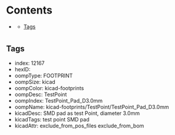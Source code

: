 



Contents
========

* [](#)
	* [Tags](#tags)

# 

## Tags

- index: 12167
- hexID: 
- oompType: FOOTPRINT
- oompSize: kicad
- oompColor: kicad-footprints
- oompDesc: TestPoint
- oompIndex: TestPoint_Pad_D3.0mm
- oompName: kicad-footprints/TestPoint/TestPoint_Pad_D3.0mm
- kicadDesc: SMD pad as test Point, diameter 3.0mm
- kicadTags: test point SMD pad
- kicadAttr: exclude_from_pos_files exclude_from_bom
